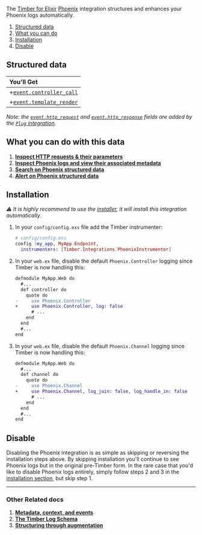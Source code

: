 The [Timber for Elixir](https://github.com/timberio/timber-ruby) [Phoenix](http://phoenixframework.org/) integration structures and enhances your Phoenix logs automatically.

1. [Structured data](#structured-data)
2. [What you can do](#what-you-can-do)
3. [Installation](#installation)
4. [Disable](#disable)

## Structured data

|You'll Get|
|:------|
|<i>+</i>[`event.controller_call`](/concepts/log-event-json-schema/events/controller-call-event)|
|<i>+</i>[`event.template_render`](/concepts/log-event-json-schema/events/template-render-event)|

*Note: the [`event.http_request`](/concepts/log-event-json-schema/events/http-request-event) and [`event.http_response`](/concepts/log-event-json-schema/events/http-response-event) fields are added by the [`Plug` integration](/languages/elixir/integrations/plug).*


## What you can do with this data

1. [**Inspect HTTP requests & their parameters**](/app/console/inspect-http-requests)
2. [**Inspect Phoenix logs and view their associated metadata**](/app/console/view-metadata-and-context)
3. [**Search on Phoenix structured data**](/app/console/searching)
4. [**Alert on Phoenix structured data**](/app/alerts)


## Installation

*⚠ It is highly recommend to use the [installer](/languages/elixir/installation), it will install this integration automatically.*

1. In your `config/config.exs` file add the Timber instrumenter:

   ```elixir
   # config/config.exs
   config :my_app, MyApp.Endpoint,
     instrumenters: [Timber.Integrations.PhoenixInstrumenter]
   ```

2. In your `web.ex` file, disable the default `Phoenix.Controller` logging since Timber is now handling this:

   ```diff
   defmodule MyApp.Web do
     #...
     def controller do
       quote do
   -     use Phoenix.Controller
   +     use Phoenix.Controller, log: false
         # ...
       end
     end
     #...
   end
   ```

3. In your `web.ex` file, disable the default `Phoenix.Channel` logging since Timber is now handling this:

   ```diff
   defmodule MyApp.Web do
     #...
     def channel do
       quote do
   -     use Phoenix.Channel
   +     use Phoenix.Channel, log_join: false, log_handle_in: false
         # ...
       end
     end
     #...
   end
   ```


## Disable

Disabling the Phoenix integration is as simple as skipping or reversing the installation steps above. By skipping installation you'll continue to see Phoenix logs but in the original pre-Timber form. In the rare case that you'd like to disable Phoenix logs entirely, simply follow steps 2 and 3 in the [installation section](#installation), but skip step 1.

---

### Other Related docs

1. [**Metadata, context, and events**](/concepts/metadata-context-and-events)
2. [**The Timber Log Schema**](/concepts/log-event-json-schema)
3. [**Structuring through augmentation**](/concepts/structuring-through-augmentation)
